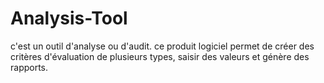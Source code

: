 # Analysis-Tool
c'est un outil d'analyse ou d'audit. ce produit logiciel permet de créer des critères d'évaluation de plusieurs types, saisir des valeurs et génère des rapports.
